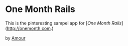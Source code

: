 # One Month Rails

This is the pinteresting sampel app for [*One Month Rails*] (http://onemonth.com.)

by [Amour](https://twitter.com/amourjaxon)